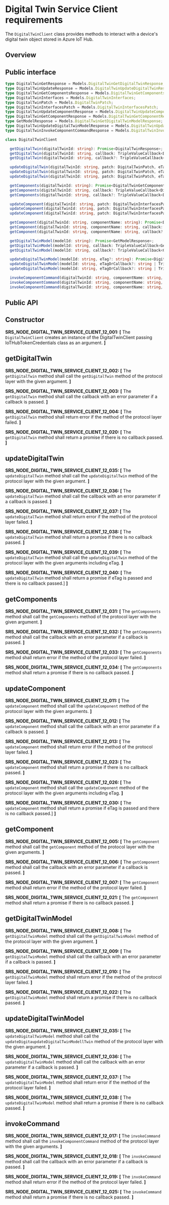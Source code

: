 # Digital Twin Service Client requirements

The `DigitalTwinClient` class provides methods to interact with a device's digital twin object stored in Azure IoT Hub.

## Overview

## Public interface

```typescript
type DigitalTwinGetResponse = Models.DigitalTwinGetDigitalTwinResponse;
type DigitalTwinUpdateResponse = Models.DigitalTwinUpdateDigitalTwinResponse;
type DigitalTwinGetComponentsResponse = Models.DigitalTwinGetComponentsResponse;
type DigitalTwinInterfaces = Models.DigitalTwinInterfaces;
type DigitalTwinPatch = Models.DigitalTwinPatch;
type DigitalTwinInterfacesPatch = Models.DigitalTwinInterfacesPatch;
type DigitalTwinUpdateComponentResponse = Models.DigitalTwinUpdateComponentResponse;
type DigitalTwinGetComponentResponse = Models.DigitalTwinGetComponentResponse;
type GetModelResponse = Models.DigitalTwinGetDigitalTwinModelResponse;
type DigitalTwinUpdateDigitalTwinModelResponse = Models.DigitalTwinUpdateDigitalTwinModelResponse | void;
type DigitalTwinInvokeComponentCommandResponse = Models.DigitalTwinInvokeComponentCommandResponse;

class DigitalTwinClient

  getDigitalTwin(digitalTwinId: string): Promise<DigitalTwinResponse>;
  getDigitalTwin(digitalTwinId: string, callback: TripleValueCallback<DigitalTwin, msRest.HttpOperationResponse>): void;
  getDigitalTwin(digitalTwinId: string, callback?: TripleValueCallback<DigitalTwin, msRest.HttpOperationResponse>): void | Promise<DigitalTwinResponse>;

  updateDigitalTwin(digitalTwinId: string, patch: DigitalTwinPatch, eTag?: string): Promise<DigitalTwinUpdateResponse>;
  updateDigitalTwin(digitalTwinId: string, patch: DigitalTwinPatch, eTagOrCallback?: string | TripleValueCallback<DigitalTwinUpdateResponse, msRest.HttpOperationResponse>, callback?: TripleValueCallback<DigitalTwinUpdateResponse, msRest.HttpOperationResponse>): void;
  updateDigitalTwin(digitalTwinId: string, patch: DigitalTwinPatch, eTagOrCallback?: string | TripleValueCallback<DigitalTwinUpdateResponse, msRest.HttpOperationResponse>, callback?: TripleValueCallback<DigitalTwinUpdateResponse, msRest.HttpOperationResponse>): void | Promise<DigitalTwinUpdateResponse>;

  getComponents(digitalTwinId: string): Promise<DigitalTwinGetComponentsResponse>;
  getComponents(digitalTwinId: string, callback: TripleValueCallback<DigitalTwinGetComponentsResponse, msRest.HttpOperationResponse>): void;
  getComponents(digitalTwinId: string, callback?: TripleValueCallback<DigitalTwinGetComponentsResponse, msRest.HttpOperationResponse>): void | Promise<DigitalTwinGetComponentsResponse>;

  updateComponent(digitalTwinId: string, patch: DigitalTwinInterfacesPatch, eTag?: string): Promise<DigitalTwinUpdateComponentResponse>;
  updateComponent(digitalTwinId: string, patch: DigitalTwinInterfacesPatch, eTagOrCallback?: string | TripleValueCallback<DigitalTwinUpdateComponentResponse, msRest.HttpOperationResponse>, callback?: TripleValueCallback<DigitalTwinUpdateComponentResponse, msRest.HttpOperationResponse>): void;
  updateComponent(digitalTwinId: string, patch: DigitalTwinInterfacesPatch, eTagOrCallback?: string | TripleValueCallback<DigitalTwinUpdateComponentResponse, msRest.HttpOperationResponse>, callback?: TripleValueCallback<DigitalTwinUpdateComponentResponse, msRest.HttpOperationResponse>): void | Promise<DigitalTwinUpdateComponentResponse>;

  getComponent(digitalTwinId: string, componentName: string): Promise<DigitalTwinGetComponentResponse>;
  getComponent(digitalTwinId: string, componentName: string, callback: TripleValueCallback<DigitalTwinGetComponentResponse, msRest.HttpOperationResponse>): void;
  getComponent(digitalTwinId: string, componentName: string, callback?: TripleValueCallback<DigitalTwinGetComponentResponse, msRest.HttpOperationResponse>): void | Promise<DigitalTwinGetComponentResponse>;

  getDigitalTwinModel(modelId: string): Promise<GetModelResponse>;
  getDigitalTwinModel(modelId: string, callback: TripleValueCallback<GetModelResponse, msRest.HttpOperationResponse>): void;
  getDigitalTwinModel(modelId: string, callback?: TripleValueCallback<GetModelResponse, msRest.HttpOperationResponse>): void | Promise<GetModelResponse>;

  updateDigitalTwinModel(modelId: string, eTag?: string): Promise<DigitalTwinUpdateDigitalTwinModelResponse>;
  updateDigitalTwinModel(modelId: string, eTagOrCallback?: string | TripleValueCallback<DigitalTwinUpdateDigitalTwinModelResponse, msRest.HttpOperationResponse>, callback?: TripleValueCallback<DigitalTwinUpdateDigitalTwinModelResponse, msRest.HttpOperationResponse>): void;
  updateDigitalTwinModel(modelId: string, eTagOrCallback?: string | TripleValueCallback<DigitalTwinUpdateDigitalTwinModelResponse, msRest.HttpOperationResponse>, callback?: TripleValueCallback<DigitalTwinUpdateDigitalTwinModelResponse, msRest.HttpOperationResponse>): void | Promise<DigitalTwinUpdateDigitalTwinModelResponse>;

  invokeComponentCommand(digitalTwinId: string, componentName: string, commandName: string, argument: string): Promise<DigitalTwinInvokeComponentCommandResponse>;
  invokeComponentCommand(digitalTwinId: string, componentName: string, commandName: string, argument: string, callback: TripleValueCallback<DigitalTwinInvokeComponentCommandResponse, msRest.HttpOperationResponse>): void;
  invokeComponentCommand(digitalTwinId: string, componentName: string, commandName: string, argument: string, callback?: TripleValueCallback<DigitalTwinInvokeComponentCommandResponse, msRest.HttpOperationResponse>): void | Promise<DigitalTwinInvokeComponentCommandResponse>;
```

## Public API

## Constructor

**SRS_NODE_DIGITAL_TWIN_SERVICE_CLIENT_12_001: [** The `DigitalTwinClient` creates an instance of the DigitalTwinClient passing IoTHubTokenCredentials class as an argument. **]**

## getDigitalTwin

**SRS_NODE_DIGITAL_TWIN_SERVICE_CLIENT_12_002: [** The `getDigitalTwin` method shall call the `getDigitalTwin` method of the protocol layer with the given argument. **]**

**SRS_NODE_DIGITAL_TWIN_SERVICE_CLIENT_12_003: [** The `getDigitalTwin` method shall call the callback with an error parameter if a callback is passed. **]**

**SRS_NODE_DIGITAL_TWIN_SERVICE_CLIENT_12_004: [** The `getDigitalTwin` method shall return error if the method of the protocol layer failed. **]**

**SRS_NODE_DIGITAL_TWIN_SERVICE_CLIENT_12_020: [** The `getDigitalTwin` method shall return a promise if there is no callback passed. **]**

## updateDigitalTwin

**SRS_NODE_DIGITAL_TWIN_SERVICE_CLIENT_12_035: [** The `updateDigitalTwin` method shall call the `updateDigitalTwin` method of the protocol layer with the given argument. **]**

**SRS_NODE_DIGITAL_TWIN_SERVICE_CLIENT_12_036: [** The `updateDigitalTwin` method shall call the callback with an error parameter if a callback is passed. **]**

**SRS_NODE_DIGITAL_TWIN_SERVICE_CLIENT_12_037: [** The `updateDigitalTwin` method shall return error if the method of the protocol layer failed. **]**

**SRS_NODE_DIGITAL_TWIN_SERVICE_CLIENT_12_038: [** The `updateDigitalTwin` method shall return a promise if there is no callback passed. **]**

**SRS_NODE_DIGITAL_TWIN_SERVICE_CLIENT_12_039: [** The `updateDigitalTwin` method shall call the `updateDigitalTwin` method of the protocol layer with the given arguments including eTag. **]**

**SRS_NODE_DIGITAL_TWIN_SERVICE_CLIENT_12_040: [** The `updateDigitalTwin` method shall return a promise if eTag is passed and there is no callback passed.] **]**

## getComponents

**SRS_NODE_DIGITAL_TWIN_SERVICE_CLIENT_12_031: [** The `getComponents` method shall call the `getComponents` method of the protocol layer with the given argument. **]**

**SRS_NODE_DIGITAL_TWIN_SERVICE_CLIENT_12_032: [** The `getComponents` method shall call the callback with an error parameter if a callback is passed. **]**

**SRS_NODE_DIGITAL_TWIN_SERVICE_CLIENT_12_033: [** The `getComponents` method shall return error if the method of the protocol layer failed. **]**

**SRS_NODE_DIGITAL_TWIN_SERVICE_CLIENT_12_034: [** The `getComponents` method shall return a promise if there is no callback passed. **]**

## updateComponent

**SRS_NODE_DIGITAL_TWIN_SERVICE_CLIENT_12_011: [** The `updateComponent` method shall call the `updateComponent` method of the protocol layer with the given arguments. **]**

**SRS_NODE_DIGITAL_TWIN_SERVICE_CLIENT_12_012: [** The `updateComponent` method shall call the callback with an error parameter if a callback is passed. **]**

**SRS_NODE_DIGITAL_TWIN_SERVICE_CLIENT_12_013: [** The `updateComponent` method shall return error if the method of the protocol layer failed. **]**

**SRS_NODE_DIGITAL_TWIN_SERVICE_CLIENT_12_023: [** The `updateComponent` method shall return a promise if there is no callback passed. **]**

**SRS_NODE_DIGITAL_TWIN_SERVICE_CLIENT_12_026: [** The `updateComponent` method shall call the `updateComponent` method of the protocol layer with the given arguments including eTag. **]**

**SRS_NODE_DIGITAL_TWIN_SERVICE_CLIENT_12_030: [** The `updateComponent` method shall return a promise if eTag is passed and there is no callback passed.] **]**

## getComponent

**SRS_NODE_DIGITAL_TWIN_SERVICE_CLIENT_12_005: [** The `getComponent` method shall call the `getComponent` method of the protocol layer with the given arguments. **]**

**SRS_NODE_DIGITAL_TWIN_SERVICE_CLIENT_12_006: [** The `getComponent` method shall call the callback with an error parameter if a callback is passed. **]**

**SRS_NODE_DIGITAL_TWIN_SERVICE_CLIENT_12_007: [** The `getComponent` method shall return error if the method of the protocol layer failed. **]**

**SRS_NODE_DIGITAL_TWIN_SERVICE_CLIENT_12_021: [** The `getComponent` method shall return a promise if there is no callback passed. **]**

## getDigitalTwinModel

**SRS_NODE_DIGITAL_TWIN_SERVICE_CLIENT_12_008: [** The `getDigitalTwinModel` method shall call the `getDigitalTwinModel` method of the protocol layer with the given argument. **]**

**SRS_NODE_DIGITAL_TWIN_SERVICE_CLIENT_12_009: [** The `getDigitalTwinModel` method shall call the callback with an error parameter if a callback is passed. **]**

**SRS_NODE_DIGITAL_TWIN_SERVICE_CLIENT_12_010: [** The `getDigitalTwinModel` method shall return error if the method of the protocol layer failed. **]**

**SRS_NODE_DIGITAL_TWIN_SERVICE_CLIENT_12_022: [** The `getDigitalTwinModel` method shall return a promise if there is no callback passed. **]**

## updateDigitalTwinModel

**SRS_NODE_DIGITAL_TWIN_SERVICE_CLIENT_12_035: [** The `updateDigitalTwinModel` method shall call the `updateDigitaupdateDigitalTwinModellTwin` method of the protocol layer with the given argument. **]**

**SRS_NODE_DIGITAL_TWIN_SERVICE_CLIENT_12_036: [** The `updateDigitalTwinModel` method shall call the callback with an error parameter if a callback is passed. **]**

**SRS_NODE_DIGITAL_TWIN_SERVICE_CLIENT_12_037: [** The `updateDigitalTwinModel` method shall return error if the method of the protocol layer failed. **]**

**SRS_NODE_DIGITAL_TWIN_SERVICE_CLIENT_12_038: [** The `updateDigitalTwinModel` method shall return a promise if there is no callback passed. **]**

## invokeCommand

**SRS_NODE_DIGITAL_TWIN_SERVICE_CLIENT_12_017: [** The `invokeCommand` method shall call the `invokeComponentCommand` method of the protocol layer with the given arguments. **]**

**SRS_NODE_DIGITAL_TWIN_SERVICE_CLIENT_12_018: [** The `invokeCommand` method shall call the callback with an error parameter if a callback is passed. **]**

**SRS_NODE_DIGITAL_TWIN_SERVICE_CLIENT_12_019: [** The `invokeCommand` method shall return error if the method of the protocol layer failed. **]**

**SRS_NODE_DIGITAL_TWIN_SERVICE_CLIENT_12_025: [** The `invokeCommand` method shall return a promise if there is no callback passed. **]**

